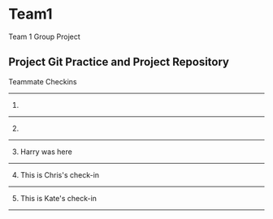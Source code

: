 # Team1
Team 1 Group Project

Project Git Practice and Project Repository
-----------------

Teammate Checkins

------
1.
--------
2.
--------
3. Harry was here
--------
4. This is Chris's check-in
--------
5.  This is Kate's check-in
--------

